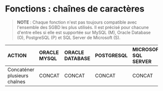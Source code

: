 # Fonctions : chaînes de caractères

> **NOTE** : Chaque fonction n'est pas toujours compatible avec l'ensemble des SGBD les plus utilisés. Il est précisé pour chacune d'entre elles si elle est supportée sur MySQL (M), Oracle Database (O), PostgreSQL (P) et SQL Server de Microsoft (S).

|ACTION|ORACLE MYSQL|ORACLE DATABASE|POSTGRESQL|MICROSOFT SQL SERVER|
|:--|:--|:--|:--|:--|
|Concaténer plusieurs chaînes|CONCAT|CONCAT|CONCAT|CONCAT|
